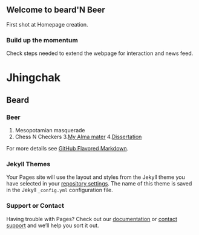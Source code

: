 ## Welcome to beard'N Beer

First shot at Homepage creation.


### Build up the momentum
Check steps needed to extend the webpage for interaction and news feed.

# Jhingchak
## Beard
### Beer

1. Mesopotamian masquerade
2. Chess N Checkers
3.[My Alma mater](https://www.lsm.uni-wuppertal.de/de/alumni/dr-ing-chethan-mohan-kumar.html) 
4.[Dissertation](https://www.shaker.de/de/content/catalogue/index.asp?lang=de&ID=8&ISBN=978-3-8440-6635-7&search=yes) 

For more details see [GitHub Flavored Markdown](https://guides.github.com/features/mastering-markdown/).

### Jekyll Themes

Your Pages site will use the layout and styles from the Jekyll theme you have selected in your [repository settings](https://github.com/beardNBeer/homepage/settings). The name of this theme is saved in the Jekyll `_config.yml` configuration file.

### Support or Contact

Having trouble with Pages? Check out our [documentation](https://help.github.com/categories/github-pages-basics/) or [contact support](https://github.com/contact) and we’ll help you sort it out.
